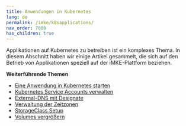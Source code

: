 ```yaml
---
title: Anwendungen in Kubernetes
lang: de
permalink: /imke/k8sapplications/
nav_order: 7000
has_children: true
---
```


Applikationen auf Kubernetes zu betreiben ist ein komplexes Thema. In diesem Abschnitt haben wir einige Artikel gesammelt, die sich auf den Betrieb von Applikationen speziell auf der iMKE-Plattform beziehen.

**Weiterführende Themen**
* [Eine Anwendung in Kubernetes starten](/imke/k8sapplications/runningapplications/)
* [Kubernetes Service Accounts verwalten](/imke/k8sapplications/serviceaccounts/)
* [External-DNS mit Designate](/imke/k8sapplications/externaldnsanddesignate/)
* [Verwaltung der Zeitzonen](/imke/k8sapplications/timezones/)
* [StorageClass Setup](/imke/k8sapplications/storageclasses/)
* [Volumes vergrößern](/imke/k8sapplications/resizevolumes/)
